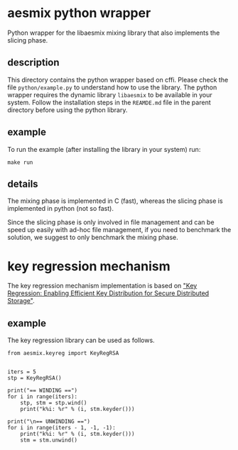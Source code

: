 # aesmix python wrapper

Python wrapper for the libaesmix mixing library that also implements the slicing phase.

## description

This directory contains the python wrapper based on cffi. Please check the file `python/example.py` to understand how to use the library. The python wrapper requires the dynamic library `libaesmix` to be available in your system. Follow the installation steps in the `REAMDE.md` file in the parent directory before using the python library.


## example

To run the example (after installing the library in your system) run:

    make run


## details

The mixing phase is implemented in C (fast), whereas the slicing phase is implemented in python (not so fast).

Since the slicing phase is only involved in file management and can be speed up easily with ad-hoc file management, if you need to benchmark the solution, we suggest to only benchmark the mixing phase.


# key regression mechanism

The key regression mechanism implementation is based on ["Key Regression: Enabling Efficient Key Distribution for Secure Distributed Storage"](https://eprint.iacr.org/2005/303.pdf).


## example

The key regression library can be used as follows.

    from aesmix.keyreg import KeyRegRSA


    iters = 5
    stp = KeyRegRSA()

    print("== WINDING ==")
    for i in range(iters):
        stp, stm = stp.wind()
        print("k%i: %r" % (i, stm.keyder()))

    print("\n== UNWINDING ==")
    for i in range(iters - 1, -1, -1):
        print("k%i: %r" % (i, stm.keyder()))
        stm = stm.unwind()
